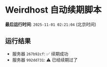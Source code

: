 # Weirdhost 自动续期脚本

**最后运行时间**: `2025-11-01 02:21:04` (北京时间)

## 运行结果

- 服务器 `267b92cf`: ✅ 续期成功
- 服务器 `992dd731`: ⚠️ 已经续期过了
